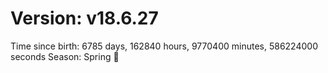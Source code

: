 # Version: v18.6.27
Time since birth: 6785 days, 162840 hours, 9770400 minutes, 586224000 seconds
Season: Spring 🌸
